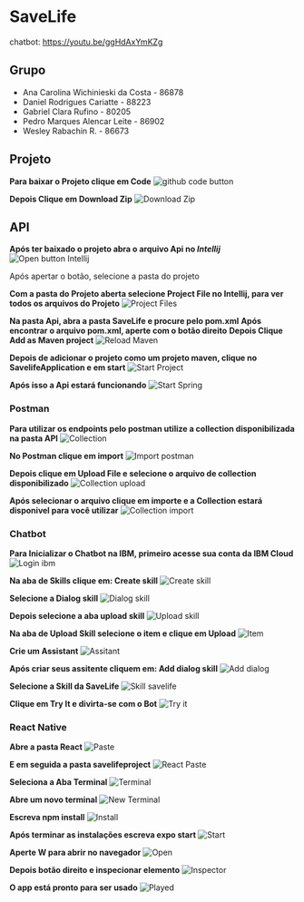 # SaveLife
chatbot: https://youtu.be/ggHdAxYmKZg


## Grupo
* Ana Carolina Wichinieski da Costa - 86878
* Daniel Rodrigues Cariatte - 88223
* Gabriel Clara Rufino - 80205
* Pedro Marques Alencar Leite - 86902
* Wesley Rabachin R. - 86673


## Projeto
**Para baixar o Projeto clique em Code**
![github code button](./img/github.png)

**Depois Clique em Download Zip**
![Download Zip](./img/zip.png)


## API
**Após ter baixado o projeto abra o arquivo Api no *Intellij***
![Open button Intellij](./img/api/open.png)

Após apertar o botão, selecione a pasta do projeto

**Com a pasta do Projeto aberta selecione Project File no Intellij, para ver todos os arquivos do Projeto**
![Project Files](./img/api/files.png)


**Na pasta Api, abra a pasta SaveLife e procure pelo pom.xml**
**Após encontrar o arquivo pom.xml, aperte com o botão direito**
**Depois Clique Add as Maven project**
![Reload Maven](./img/api/maven.png)

**Depois de adicionar o projeto como um projeto maven, clique no SavelifeApplication e em start**
![Start Project](./img/api/start.png)

**Após isso a Api estará funcionando**
![Start Spring](./img/api/spring.png)

### Postman
**Para utilizar os endpoints pelo postman utilize a collection disponibilizada na pasta API**
![Collection](./img/postman/collection.png)

**No Postman clique em import**
![Import postman](./img/postman/import.png)

**Depois clique em Upload File e selecione o arquivo de collection disponibilizado**
![Collection upload](./img/postman/upload.png)

**Após selecionar o arquivo clique em importe e a Collection estará disponivel para você utilizar**
![Collection import](./img/postman/importbtn.png)


### Chatbot

**Para Inicializar o Chatbot na IBM, primeiro acesse sua conta da IBM Cloud**
![Login ibm](./img/chatbot/Login%20IBM.png)

**Na aba de Skills clique em: Create skill**
![Create skill](./img/chatbot/createSkill.png)

**Selecione a Dialog skill**
![Dialog skill](./img/chatbot/dialog.png)

**Depois selecione a aba upload skill**
![Upload skill](./img/chatbot/upload.png)

**Na aba de Upload Skill selecione o item e clique em Upload**
![Item](./img/chatbot/select.png)

**Crie um Assistant**
![Assitant](./img/chatbot/createAssistant.png)

**Após criar seus assitente cliquem em: Add dialog skill**
![Add dialog](./img/chatbot/addDialog.png)

**Selecione a Skill da SaveLife**
![Skill savelife](./img/chatbot/add.png)

**Clique em Try It e divirta-se com o Bot**
![Try it](./img/chatbot/tente.png)

### React Native

**Abre a pasta React**
![Paste](./img/react/paste.png)

**E em seguida a pasta savelifeproject**
![React Paste](./img/react/reactPaste.png)

**Seleciona a Aba Terminal**
![Terminal](./img/react/terminal.png)

**Abre um novo terminal**
![New Terminal](./img/react/newTerminal.png)

**Escreva npm install**
![Install](./img/react/install.png)

**Após terminar as instalações escreva expo start**
![Start](./img/react/start.png)

**Aperte W para abrir no navegador**
![Open](./img/react/open.png)

**Depois botão direito e inspecionar elemento**
![Inspector](./img/react/inspetor.png)

**O app está pronto para ser usado**
![Played](./img/react/played.png)
